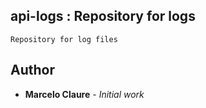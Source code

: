 ## api-logs : Repository for logs  
```
Repository for log files
```
## Author

* **Marcelo Claure** - *Initial work*
